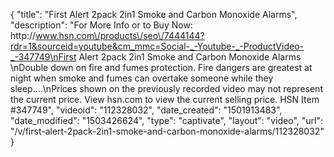 {
    "title": "First Alert 2pack 2in1 Smoke and Carbon Monoxide Alarms",
    "description": "For More Info or to Buy Now: http:\/\/www.hsn.com\/products\/seo\/7444144?rdr=1&sourceid=youtube&cm_mmc=Social-_-Youtube-_-ProductVideo-_-347749\nFirst Alert 2pack 2in1 Smoke and Carbon Monoxide Alarms \nDouble down on fire and fumes protection. Fire dangers are greatest at night when smoke and fumes can overtake someone while they sleep....\nPrices shown on the previously recorded video may not represent the current price.  View hsn.com to view the current selling price. HSN Item #347749",
    "videoid": "112328032",
    "date_created": "1501913483",
    "date_modified": "1503426624",
    "type": "captivate",
    "layout": "video",
    "url": "\/v\/first-alert-2pack-2in1-smoke-and-carbon-monoxide-alarms\/112328032"
}